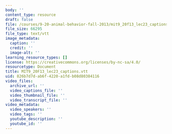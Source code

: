 ```yaml
---
body: ''
content_type: resource
draft: false
file: /courses/9-20-animal-behavior-fall-2013/mit9_20f13_lec23_captions.vtt
file_size: 66295
file_type: text/vtt
image_metadata:
  caption: ''
  credit: ''
  image-alt: ''
learning_resource_types: []
license: https://creativecommons.org/licenses/by-nc-sa/4.0/
resourcetype: Document
title: MIT9_20F13_lec23_captions.vtt
uid: 826b7d7d-ab6f-4220-a1fd-b08d80384116
video_files:
  archive_url: ''
  video_captions_file: ''
  video_thumbnail_file: ''
  video_transcript_file: ''
video_metadata:
  video_speakers: ''
  video_tags: ''
  youtube_description: ''
  youtube_id: ''
---
```

